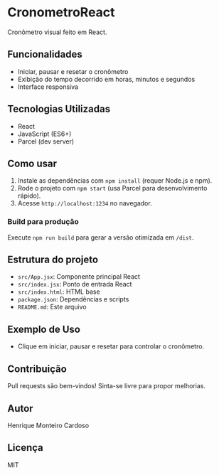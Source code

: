 # CronometroReact

Cronômetro visual feito em React.

## Funcionalidades

- Iniciar, pausar e resetar o cronômetro
- Exibição do tempo decorrido em horas, minutos e segundos
- Interface responsiva

## Tecnologias Utilizadas

- React
- JavaScript (ES6+)
- Parcel (dev server)

## Como usar

1. Instale as dependências com `npm install` (requer Node.js e npm).
2. Rode o projeto com `npm start` (usa Parcel para desenvolvimento rápido).
3. Acesse `http://localhost:1234` no navegador.

### Build para produção

Execute `npm run build` para gerar a versão otimizada em `/dist`.

## Estrutura do projeto

- `src/App.jsx`: Componente principal React
- `src/index.jsx`: Ponto de entrada React
- `src/index.html`: HTML base
- `package.json`: Dependências e scripts
- `README.md`: Este arquivo

## Exemplo de Uso

- Clique em iniciar, pausar e resetar para controlar o cronômetro.

## Contribuição

Pull requests são bem-vindos! Sinta-se livre para propor melhorias.

## Autor

Henrique Monteiro Cardoso

## Licença

MIT

